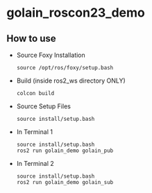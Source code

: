 # golain_roscon23_demo

## How to use
- Source Foxy Installation
    ```
    source /opt/ros/foxy/setup.bash
    ```
- Build (inside ros2_ws directory ONLY)
    ```
    colcon build
    ```
- Source Setup Files
    ```
    source install/setup.bash
    ```
- In Terminal 1
    ```
    source install/setup.bash
    ros2 run golain_demo golain_pub
    ```
- In Terminal 2
    ```
    source install/setup.bash
    ros2 run golain_demo golain_sub
    ```